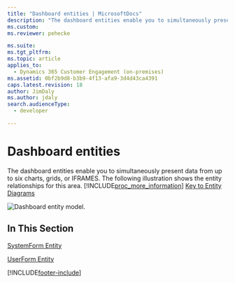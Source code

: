 ```yaml
---
title: "Dashboard entities | MicrosoftDocs"
description: "The dashboard entities enable you to simultaneously present data from up to six charts, grids, or IFRAMES. The following illustration shows the entity relationships for this area."
ms.custom: 
ms.reviewer: pehecke

ms.suite: 
ms.tgt_pltfrm: 
ms.topic: article
applies_to: 
  - Dynamics 365 Customer Engagement (on-premises)
ms.assetid: 0bf2b9d8-b3b9-4f13-afa9-3d4d43ca4391
caps.latest.revision: 18
author: JimDaly
ms.author: jdaly
search.audienceType: 
  - developer

---
```

# Dashboard entities

The dashboard entities enable you to simultaneously present data from up to six charts, grids, or IFRAMES. The following illustration shows the entity relationships for this area. [!INCLUDE[proc_more_information](../../includes/proc-more-information.md)] [Key to Entity Diagrams](/powerapps/developer/data-platform/use-metadata-generate-entity-diagrams#about-the-diagrams)  
  
 ![Dashboard entity model.](../media/dashboard-entity-model.gif "Dashboard entity model")  
  
## In This Section  
 [SystemForm Entity](../entities/systemform.md)  
  
 [UserForm Entity](../entities/userform.md)


[!INCLUDE[footer-include](../../../../includes/footer-banner.md)]

